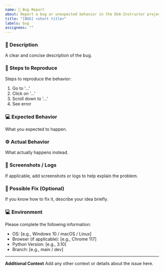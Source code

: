 ```yaml
---
name: 🐛 Bug Report
about: Report a bug or unexpected behavior in the DSA-Instructor project
title: "[BUG] <short title>"
labels: bug
assignees: ""
---
```


### 🐞 Description

A clear and concise description of the bug.

### 🔁 Steps to Reproduce

Steps to reproduce the behavior:

1. Go to '...'
2. Click on '...'
3. Scroll down to '...'
4. See error

### 💻 Expected Behavior

What you expected to happen.

### ⚙️ Actual Behavior

What actually happens instead.

### 🧩 Screenshots / Logs

If applicable, add screenshots or logs to help explain the problem.

### 🧠 Possible Fix (Optional)

If you know how to fix it, describe your idea briefly.

### 💻 Environment

Please complete the following information:

- OS: [e.g., Windows 10 / macOS / Linux]
- Browser (if applicable): [e.g., Chrome 117]
- Python Version: [e.g., 3.10]
- Branch: [e.g., main / dev]

---

**Additional Context**
Add any other context or details about the issue here.
